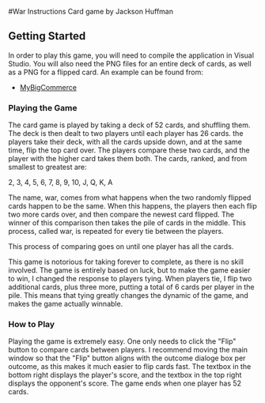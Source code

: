 #War Instructions
Card game by Jackson Huffman

## Getting Started
In order to play this game, you will need to compile the application in Visual Studio. You will also need
the PNG files for an entire deck of cards, as well as a PNG for a flipped card. An example can be found from:
* [MyBigCommerce](http://acbl.mybigcommerce.com/52-playing-cards/)

### Playing the Game

The card game is played by taking a deck of 52 cards, and shuffling them.
The deck is then dealt to two players until each player has 26 cards.
the players take their deck, with all the cards upside down, and at the same time,
flip the top card over. The players compare these two cards, and the player with
the higher card takes them both. The cards, ranked, and from smallest to greatest are:

2, 3, 4, 5, 6, 7, 8, 9, 10, J, Q, K, A

The name, war, comes from what happens when the two randomly flipped cards happen
to be the same. When this happens, the players then each flip two more cards over,
and then compare the newest card flipped. The winner of this comparison then takes
the pile of cards in the middle. This process, called war, is repeated for every
tie between the players.

This process of comparing goes on until one player has all the cards.

This game is notorious for taking forever to complete, as there is no skill involved.
The game is entirely based on luck, but to make the game easier to win, I changed
the response to players tying. When players tie, I flip two additional cards, plus
three more, putting a total of 6 cards per player in the pile. This means that tying
greatly changes the dynamic of the game, and makes the game actually winnable.


### How to Play

Playing the game is extremely easy. One only needs to click the "Flip" button to
compare cards between players. I recommend moving the main window so that the "Flip"
button aligns with the outcome dialoge box per outcome, as this makes it much easier
to flip cards fast. The textbox in the bottom right displays the player's score, and
the textbox in the top right displays the opponent's score. The game ends when one
player has 52 cards.
